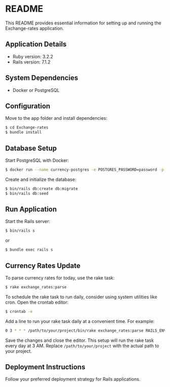 # README

This README provides essential information for setting up and running the Exchange-rates application.

## Application Details

- Ruby version: 3.2.2
- Rails version: 7.1.2

## System Dependencies

- Docker or PostgreSQL

## Configuration

Move to the app folder and install dependencies:

```bash
$ cd Exchange-rates
$ bundle install
```

## Database Setup

Start PostgreSQL with Docker:

```bash
$ docker run --name currency-postgres -e POSTGRES_PASSWORD=password -p 127.0.0.1:5432:5432 -d postgres
```

Create and initialize the database:

```bash
$ bin/rails db:create db:migrate
$ bin/rails db:seed
```

## Run Application

Start the Rails server:

```bash
$ bin/rails s
```
or
```bash
$ bundle exec rails s
```

## Currency Rates Update

To parse currency rates for today, use the rake task:

```bash
$ rake exchange_rates:parse
```

To schedule the rake task to run daily, consider using system utilities like cron. Open the crontab editor:

```bash
$ crontab -e
```

Add a line to run your rake task daily at a convenient time. For example:

```bash
0 3 * * * /path/to/your/project/bin/rake exchange_rates:parse RAILS_ENV=production
```

Save the changes and close the editor. This setup will run the rake task every day at 3 AM. Replace `/path/to/your/project` with the actual path to your project.

## Deployment Instructions

Follow your preferred deployment strategy for Rails applications.
